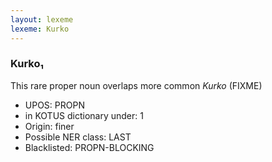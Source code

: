 ```yaml
---
layout: lexeme
lexeme: Kurko
---
```


###  Kurko₁

This rare proper noun overlaps more common *Kurko* (FIXME)
* UPOS:  PROPN
* in KOTUS dictionary under:  1
* Origin:  finer
* Possible NER class:  LAST
* Blacklisted:  PROPN-BLOCKING

